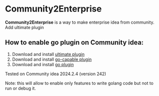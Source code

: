 # Community2Enterprise

<!-- Plugin description -->
**Community2Enterprise** is a way to make enterprise idea from community.
Add ultimate plugin

[gh:template]: https://docs.github.com/en/repositories/creating-and-managing-repositories/creating-a-repository-from-a-template
<!-- Plugin description end -->

## How to enable go plugin on Community idea:
1. Download and install [ultimate plugin](https://github.com/01epa/Community2Enterprise_ultimate/releases)
2. Download and install [go-capable plugin ](https://github.com/01epa/comunity2enterprise_go-capable/releases)
3. Download and install [go plugin](https://plugins.jetbrains.com/plugin/9568-go/versions#tabs)

Tested on Community idea 2024.2.4 (version 242)

Note: this will allow to enable only features to write golang code but not to run or debug it.
